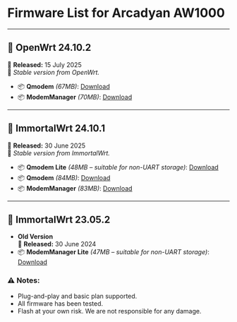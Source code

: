 # Firmware List for Arcadyan AW1000

---

## 🔷 OpenWrt 24.10.2
📅 **Released:** 15 July 2025  
📝 *Stable version from OpenWrt.*

- 📦 **Qmodem** *(67MB)*: [Download](https://github.com/NevermoreSSH/aw1000_script_update/releases/download/aw1000_owrt24/15july25-qmodem-owrt24-arcadyan_aw1000-squashfs-sysupgrade.bin)  
- 📦 **ModemManager** *(70MB)*: [Download](https://github.com/NevermoreSSH/aw1000_script_update/releases/download/aw1000_owrt24/15july25-mm-owrt24-arcadyan_aw1000-squashfs-sysupgrade.bin)

---

## 🔷 ImmortalWrt 24.10.1  
📅 **Released:** 30 June 2025  
📝 *Stable version from ImmortalWrt.*

- 📦 **Qmodem Lite** *(48MB – suitable for non-UART storage)*: [Download](https://github.com/NevermoreSSH/aw1000_script_update/releases/download/aw1000_immo24/30June25_qmodemlite_immo24_arcadyan_aw1000_squashfs_sysupgrade.bin)  
- 📦 **Qmodem** *(84MB)*: [Download](https://github.com/NevermoreSSH/aw1000_script_update/releases/download/aw1000_immo24/30June25_qmodemNFT_immo24_arcadyan_aw1000_squashfs_sysupgrade.bin)  
- 📦 **ModemManager** *(83MB)*: [Download](https://github.com/NevermoreSSH/aw1000_script_update/releases/download/aw1000_immo24/30June25-mmNFT-immo24-arcadyan_aw1000-squashfs-sysupgrade.bin)

---

## 🔸 ImmortalWrt 23.05.2

- **Old Version**  
  📅 **Released:** 30 June 2024  
- 📦 **ModemManager Lite** *(47MB – suitable for non-UART storage)*: [Download](https://github.com/NevermoreSSH/openwrt-packages2/releases/download/snapshot/30May-immortalwrt-qualcommax-ipq807x-arcadyan_aw1000-squashfs-sysupgrade.bin)


### ⚠️ Notes:
- Plug-and-play and basic plan supported.
- All firmware has been tested.
- Flash at your own risk. We are not responsible for any damage.
